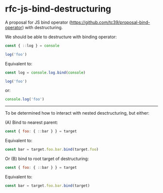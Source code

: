 # rfc-js-bind-destructuring
A proposal for JS bind operator (https://github.com/tc39/proposal-bind-operator) with destructuring.

We should be able to destructure with binding operator:

```js
const { ::log } = console

log('foo')
```

Equivalent to:

```js
const log = console.log.bind(console)

log('foo')
```

or:

```js
console.log('foo')
```

---

To be determined how to interact with nested desctructuring, but either:

(A) Bind to nearest parent:

```js
const { foo: { ::bar } } = target
```

Equivalent to:

```js
const bar = target.foo.bar.bind(target.foo)
```

Or (B) bind to root target of destructuring:

```js
const { foo: { ::bar } } = target
```

Equivalent to:

```js
const bar = target.foo.bar.bind(target)
```
